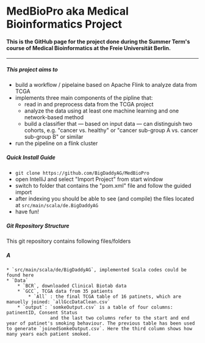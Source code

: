 # MedBioPro aka Medical Bioinformatics Project

#### This is the GitHub page for the project done during the Summer Term's course of Medical Bioinformatics at the Freie Universität Berlin.

---

##### This project aims to
* build a workflow / pipelaine based on Apache Flink to analyze data from TCGA
* implements three main components of the pipline that:
  * read in and preprocess data from the TCGA project
  * analyze the data using at least one machine learning and one network-based method
  * build a classifier that &mdash; based on input data &mdash; can distinguish two cohorts, e.g. "cancer vs. healthy" or "cancer sub-group A vs. cancer sub-group B" or similar
* run the pipeline on a flink cluster


##### Quick Install Guide
* `git clone https://github.com/BigDaddyAG/MedBioPro`
* open IntelliJ and select "Import Project" from start window
* switch to folder that contains the "pom.xml" file and follow the guided import
* after indexing you should be able to see (and compile) the files located at `src/main/scala/de.BigDaddyAG`
* have fun!


##### Git Repository Structure
This git repository contains following files/folders
##### A
	* `src/main/scala/de/BigDaddyAG`, implemented Scala codes could be found here
	* `Data`
		* `BCR`, downloaded Clinical Biotab data 
		* `GCC`, TCGA data from 35 patients 
			* `All` : the final TCGA table of 16 patinets, which are manuelly joined: `allGccDataClean.csv`  
		* `output`: `somkeOutput.csv` is a table of four columns: patinentID, Consent Status 
		            and the last two columns refer to the start and end year of patinet's smoking behaviour. The previous table has been used to generate `joinedSomkeOutput.csv`. Here the third column shows how many years each patient smoked.   
